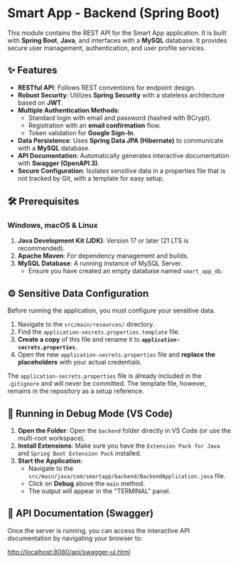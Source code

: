 # Smart App - Backend (Spring Boot)

This module contains the REST API for the Smart App application. It is built with **Spring Boot**, **Java**, and interfaces with a **MySQL** database. It provides secure user management, authentication, and user profile services.

## ✨ Features

-   **RESTful API**: Follows REST conventions for endpoint design.
-   **Robust Security**: Utilizes **Spring Security** with a stateless architecture based on **JWT**.
-   **Multiple Authentication Methods**:
    -   Standard login with email and password (hashed with BCrypt).
    -   Registration with an **email confirmation** flow.
    -   Token validation for **Google Sign-In**.
-   **Data Persistence**: Uses **Spring Data JPA (Hibernate)** to communicate with a **MySQL** database.
-   **API Documentation**: Automatically generates interactive documentation with **Swagger (OpenAPI 3)**.
-   **Secure Configuration**: Isolates sensitive data in a properties file that is not tracked by Git, with a template for easy setup.

## 🛠️ Prerequisites

### Windows, macOS & Linux

1.  **Java Development Kit (JDK)**: Version 17 or later (21 LTS is recommended).
2.  **Apache Maven**: For dependency management and builds.
3.  **MySQL Database**: A running instance of MySQL Server.
    -   Ensure you have created an empty database named `smart_app_db`.

## ⚙️ Sensitive Data Configuration

Before running the application, you must configure your sensitive data.

1.  Navigate to the `src/main/resources/` directory.
2.  Find the `application-secrets.properties.template` file.
3.  **Create a copy** of this file and rename it to **`application-secrets.properties`**.
4.  Open the new `application-secrets.properties` file and **replace the placeholders** with your actual credentials.

The `application-secrets.properties` file is already included in the `.gitignore` and will never be committed. The template file, however, remains in the repository as a setup reference.

## 🚀 Running in Debug Mode (VS Code)

1.  **Open the Folder**: Open the `backend` folder directly in VS Code (or use the multi-root workspace).
2.  **Install Extensions**: Make sure you have the `Extension Pack for Java` and `Spring Boot Extension Pack` installed.
3.  **Start the Application**:
    -   Navigate to the `src/main/java/com/smartapp/backend/BackendApplication.java` file.
    -   Click on **Debug** above the `main` method.
    -   The output will appear in the "TERMINAL" panel.

## 📖 API Documentation (Swagger)

Once the server is running, you can access the interactive API documentation by navigating your browser to:

[http://localhost:8080/api/swagger-ui.html](http://localhost:8080/api/swagger-ui.html)